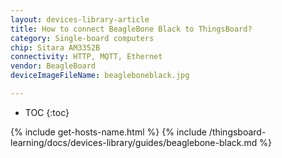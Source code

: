 ```yaml
---
layout: devices-library-article
title: How to connect BeagleBone Black to ThingsBoard?
category: Single-board computers
chip: Sitara AM3352B
connectivity: HTTP, MQTT, Ethernet
vendor: BeagleBoard
deviceImageFileName: beagleboneblack.jpg

---
```


* TOC
{:toc}

{% include get-hosts-name.html %}
{% include /thingsboard-learning/docs/devices-library/guides/beaglebone-black.md %}